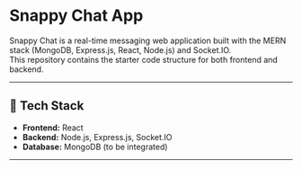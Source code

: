 # Snappy Chat App

Snappy Chat is a real-time messaging web application built with the MERN stack (MongoDB, Express.js, React, Node.js) and Socket.IO.  
This repository contains the starter code structure for both frontend and backend.

---

## 🚀 Tech Stack
- **Frontend:** React  
- **Backend:** Node.js, Express.js, Socket.IO  
- **Database:** MongoDB (to be integrated)  

---
